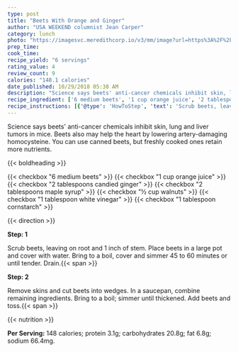 ```yaml
---
type: post
title: "Beets With Orange and Ginger"
author: "USA WEEKEND columnist Jean Carper"
category: lunch
photo: "https://imagesvc.meredithcorp.io/v3/mm/image?url=https%3A%2F%2Fimages.media-allrecipes.com%2Fuserphotos%2F32587.jpg"
prep_time: 
cook_time: 
recipe_yield: "6 servings"
rating_value: 4
review_count: 9
calories: "148.1 calories"
date_published: 10/29/2018 05:38 AM
description: "Science says beets' anti-cancer chemicals inhibit skin, lung and liver tumors in mice. Beets also may help the heart by lowering artery-damaging homocysteine. You can use canned beets, but freshly cooked ones retain more nutrients."
recipe_ingredient: ['6 medium beets', '1 cup orange juice', '2 tablespoons candied ginger', '2 tablespoons maple syrup', '½ cup walnuts', '1 tablespoon white vinegar', '1 tablespoon cornstarch']
recipe_instructions: [{'@type': 'HowToStep', 'text': 'Scrub beets, leaving on root and 1 inch of stem. Place beets in a large pot and cover with water. Bring to a boil, cover and simmer 45 to 60 minutes or until tender. Drain.\n'}, {'@type': 'HowToStep', 'text': 'Remove skins and cut beets into wedges. In a saucepan, combine remaining ingredients. Bring to a boil; simmer until thickened. Add beets and toss.\n'}]
---
```


Science says beets' anti-cancer chemicals inhibit skin, lung and liver tumors in mice. Beets also may help the heart by lowering artery-damaging homocysteine. You can use canned beets, but freshly cooked ones retain more nutrients. 

{{< boldheading >}}

{{< checkbox "6 medium beets" >}}
{{< checkbox "1 cup orange juice" >}}
{{< checkbox "2 tablespoons candied ginger" >}}
{{< checkbox "2 tablespoons maple syrup" >}}
{{< checkbox "½ cup walnuts" >}}
{{< checkbox "1 tablespoon white vinegar" >}}
{{< checkbox "1 tablespoon cornstarch" >}}


{{< direction >}}

**Step: 1**

Scrub beets, leaving on root and 1 inch of stem. Place beets in a large pot and cover with water. Bring to a boil, cover and simmer 45 to 60 minutes or until tender. Drain.{{< span >}}

**Step: 2**

Remove skins and cut beets into wedges. In a saucepan, combine remaining ingredients. Bring to a boil; simmer until thickened. Add beets and toss.{{< span >}}

{{< nutrition >}}

**Per Serving:** 148 calories; protein 3.1g; carbohydrates 20.8g; fat 6.8g; sodium 66.4mg.
